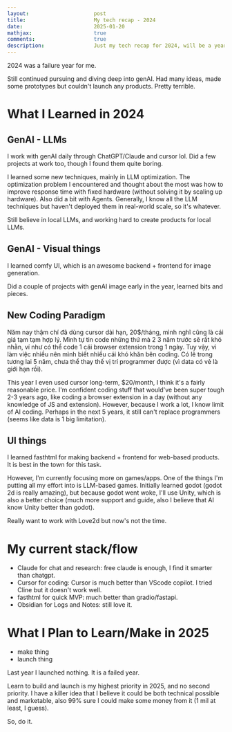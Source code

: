 ```yaml
---
layout:                     post
title:                      My tech recap - 2024
date:                       2025-01-20
mathjax:                    true
comments:                   true
description:                Just my tech recap for 2024, will be a yearly thing.
---
```


2024 was a failure year for me.

Still continued pursuing and diving deep into genAI. Had many ideas, made some prototypes but couldn't launch any products. Pretty terrible.

# What I Learned in 2024

## GenAI - LLMs

I work with genAI daily through ChatGPT/Claude and cursor lol. Did a few projects at work too, though I found them quite boring.

I learned some new techniques, mainly in LLM optimization. The optimization problem I encountered and thought about the most was how to improve response time with fixed hardware (without solving it by scaling up hardware). Also did a bit with Agents. Generally, I know all the LLM techniques but haven't deployed them in real-world scale, so it's whatever.

Still believe in local LLMs, and working hard to create products for local LLMs.

## GenAI - Visual things

I learned comfy UI, which is an awesome backend + frontend for image generation.

Did a couple of projects with genAI image early in the year, learned bits and pieces.

## New Coding Paradigm

Năm nay thậm chí đã dùng cursor dài hạn, 20$/tháng, mình nghĩ cũng là cái giá tạm tạm hợp lý. Mình tự tin code những thứ mà 2 3 năm trước sẽ rất khó nhằn, ví như có thể code 1 cái browser extension trong 1 ngày. Tuy vậy, vì làm việc nhiều nên mình biết nhiều cái khó khăn bên coding. Có lẽ trong tương lai 5 năm, chưa thể thay thế vị trí programmer được (vì data có vẻ là giới hạn rồi).

This year I even used cursor long-term, $20/month, I think it's a fairly reasonable price. I'm confident coding stuff that would've been super tough 2-3 years ago, like coding a browser extension in a day (without any knowledge of JS and extension). However, because I work a lot, I know limit of AI coding. Perhaps in the next 5 years, it still can't replace programmers (seems like data is 1 big limitation).

## UI things

I learned fasthtml for making backend + frontend for web-based products. It is best in the town for this task.

However, I'm currently focusing more on games/apps. One of the things I'm putting all my effort into is LLM-based games. Initially learned godot (godot 2d is really amazing), but because godot went woke, I'll use Unity, which is also a better choice (much more support and guide, also I believe that AI know Unity better than godot).

Really want to work with Love2d but now's not the time.

# My current stack/flow

+ Claude for chat and research: free claude is enough, I find it smarter than chatgpt.
+ Cursor for coding: Cursor is much better than VScode copilot. I tried Cline but it doesn't work well.
+ fasthtml for quick MVP: much better than gradio/fastapi.
+ Obsidian for Logs and Notes: still love it.

# What I Plan to Learn/Make in 2025

+ make thing
+ launch thing

Last year I launched nothing. It is a failed year.

Learn to build and launch is my highest priority in 2025, and no second priority. I have a killer idea that I believe it could be both technical possible and marketable, also 99% sure I could make some money from it (1 mil at least, I guess).

So, do it.
